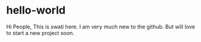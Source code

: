 # hello-world

Hi People, This is swati here. 
I am very much new to the github. But will love to start a new project soon.
